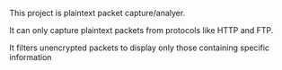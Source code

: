 This project is plaintext packet capture/analyer.

It can only capture plaintext packets from protocols like HTTP and FTP.

It filters unencrypted packets to display only those containing specific information
